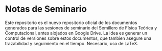 Notas de Seminario
==================

Este repositorio es el nuevo repositorio oficial de los documentos generados para las sesiones de seminario del Semillero de Física Teórica y Computacional, 
antes alojados en Google Drive.
La idea es generar un control de versiones sobre estos documentos, que tambien asegure una trazabilidad y seguimiento en el tiempo. Necesario, uso de LaTeX.
